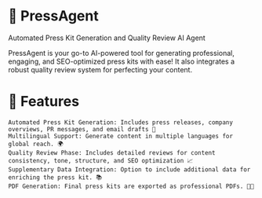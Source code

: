 # 🚀 PressAgent
Automated Press Kit Generation and Quality Review AI Agent

PressAgent is your go-to AI-powered tool for generating professional, engaging, and SEO-optimized press kits with ease! It also integrates a robust quality review system for perfecting your content.

# 🌟 Features

    Automated Press Kit Generation: Includes press releases, company overviews, PR messages, and email drafts 📝
    Multilingual Support: Generate content in multiple languages for global reach. 🌍
    Quality Review Phase: Includes detailed reviews for content consistency, tone, structure, and SEO optimization 📈
    Supplementary Data Integration: Option to include additional data for enriching the press kit. 📚
    PDF Generation: Final press kits are exported as professional PDFs. 🧑‍💻
